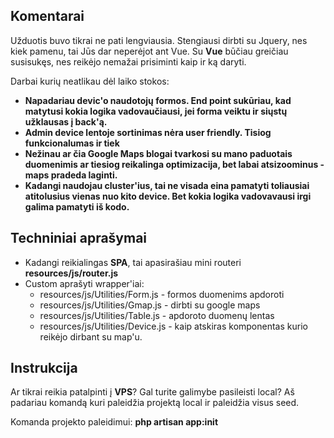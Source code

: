 ## Komentarai
Užduotis buvo tikrai ne pati lengviausia. Stengiausi dirbti su Jquery, nes kiek pamenu, tai Jūs dar neperėjot ant Vue. 
Su **Vue** būčiau greičiau susisukęs, nes reikėjo nemažai prisiminti kaip ir ką daryti.


Darbai kurių neatlikau dėl laiko stokos:
- **Napadariau devic'o naudotojų formos. End point sukūriau, kad matytusi kokia logika vadovaučiausi, jei forma veiktu ir siųstų užklausas į back'ą.**
- **Admin device lentoje sortinimas nėra user friendly. Tisiog funkcionalumas ir tiek**
- **Nežinau ar čia Google Maps blogai tvarkosi su mano paduotais duomenimis ar tiesiog reikalinga optimizacija, bet labai atsizoominus - maps pradeda laginti.**
- **Kadangi naudojau cluster'ius, tai ne visada eina pamatyti toliausiai atitolusius vienas nuo kito device. Bet kokia logika vadovavausi irgi galima pamatyti iš kodo.**

## Techniniai aprašymai
- Kadangi reikialingas **SPA**, tai apasirašiau mini routeri **resources/js/router.js**
- Custom aprašyti wrapper'iai:
  - resources/js/Utilities/Form.js - formos duomenims apdoroti
  - resources/js/Utilities/Gmap.js - dirbti su google maps
  - resources/js/Utilities/Table.js - apdoroto duomenų lentas
  - resources/js/Utilities/Device.js - kaip atskiras komponentas kurio reikėjo dirbant su map'u.


## Instrukcija
Ar tikrai reikia patalpinti į **VPS**? Gal turite galimybe pasileisti local?
Aš padariau komandą kuri paleidžia projektą local ir paleidžia visus seed.

Komanda projekto paleidimui: **php artisan app:init**
